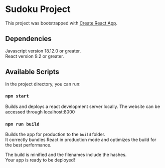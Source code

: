 # Sudoku Project

This project was bootstrapped with [Create React App](https://github.com/facebook/create-react-app).

## Dependencies
Javascript version 18.12.0 or greater.\
React version 9.2 or greater.


## Available Scripts

In the project directory, you can run:

### `npm start`

Builds and deploys a react development server locally. The website can be accessed through localhost:8000

### `npm run build`

Builds the app for production to the `build` folder.\
It correctly bundles React in production mode and optimizes the build for the best performance.

The build is minified and the filenames include the hashes.\
Your app is ready to be deployed!

